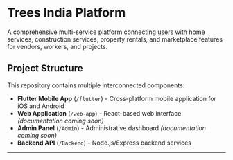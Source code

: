 # Trees India Platform


A comprehensive multi-service platform connecting users with home services, construction services, property rentals, and marketplace features for vendors, workers, and projects.

## Project Structure

This repository contains multiple interconnected components:

- **Flutter Mobile App** (`/flutter`) - Cross-platform mobile application for iOS and Android
- **Web Application** (`/web-app`) - React-based web interface _(documentation coming soon)_
- **Admin Panel** (`/Admin`) - Administrative dashboard _(documentation coming soon)_
- **Backend API** (`/Backend`) - Node.js/Express backend services

---
